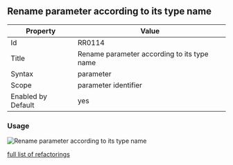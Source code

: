 ## Rename parameter according to its type name

Property | Value
--- | --- 
Id | RR0114
Title | Rename parameter according to its type name
Syntax | parameter
Scope | parameter identifier
Enabled by Default | yes

### Usage

![Rename parameter according to its type name](../../images/refactorings/RenameParameterAccordingToTypeName.png)

[full list of refactorings](Refactorings.md)

